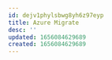 ```yaml
---
id: dejv1phylsbwg8yh6z97eyp
title: Azure Migrate
desc: ''
updated: 1656084629689
created: 1656084629689
---
```



